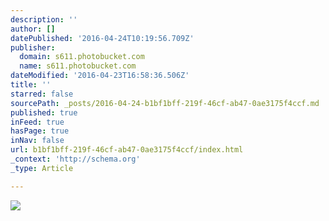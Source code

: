 ```yaml
---
description: ''
author: []
datePublished: '2016-04-24T10:19:56.709Z'
publisher:
  domain: s611.photobucket.com
  name: s611.photobucket.com
dateModified: '2016-04-23T16:58:36.506Z'
title: ''
starred: false
sourcePath: _posts/2016-04-24-b1bf1bff-219f-46cf-ab47-0ae3175f4ccf.md
published: true
inFeed: true
hasPage: true
inNav: false
url: b1bf1bff-219f-46cf-ab47-0ae3175f4ccf/index.html
_context: 'http://schema.org'
_type: Article

---
```

![](http://i611.photobucket.com/albums/tt191/Leda_Grace_Rasmussen/2016-04-21%2020.16.38_zps3yro6grt.jpg?1461429602724&1461429624433&1461430581056&1461430608135&1461430714043)
